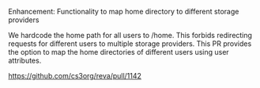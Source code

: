 Enhancement: Functionality to map home directory to different storage providers

We hardcode the home path for all users to /home. This forbids redirecting
requests for different users to multiple storage providers. This PR provides the
option to map the home directories of different users using user attributes.

https://github.com/cs3org/reva/pull/1142
